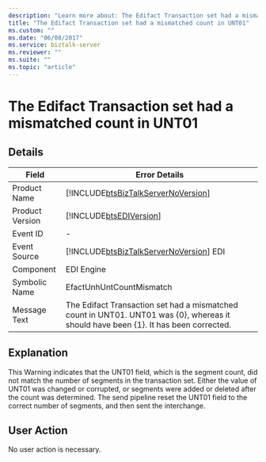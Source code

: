 ```yaml
---
description: "Learn more about: The Edifact Transaction set had a mismatched count in UNT01"
title: "The Edifact Transaction set had a mismatched count in UNT01"
ms.custom: ""
ms.date: "06/08/2017"
ms.service: biztalk-server
ms.reviewer: ""
ms.suite: ""
ms.topic: "article"
---
```

# The Edifact Transaction set had a mismatched count in UNT01
## Details  
  
| Field | Error Details|
|-----------------|-------------------------------------------------------------------------------------------------------------------------------------|
|  Product Name   |                         [!INCLUDE[btsBizTalkServerNoVersion](../includes/btsbiztalkservernoversion-md.md)]                          |
| Product Version |                                     [!INCLUDE[btsEDIVersion](../includes/btsediversion-md.md)]                                      |
|    Event ID     |                                                                  -                                                                  |
|  Event Source   |                       [!INCLUDE[btsBizTalkServerNoVersion](../includes/btsbiztalkservernoversion-md.md)] EDI                        |
|    Component    |                                                             EDI Engine                                                              |
|  Symbolic Name  |                                                      EfactUnhUntCountMismatch                                                       |
|  Message Text   | The Edifact Transaction set had a mismatched count in UNT01. UNT01 was {0}, whereas it should have been {1}. It has been corrected. |
  
## Explanation  
 This Warning indicates that the UNT01 field, which is the segment count, did not match the number of segments in the transaction set. Either the value of UNT01 was changed or corrupted, or segments were added or deleted after the count was determined. The send pipeline reset the UNT01 field to the correct number of segments, and then sent the interchange.  
  
## User Action  
 No user action is necessary.
